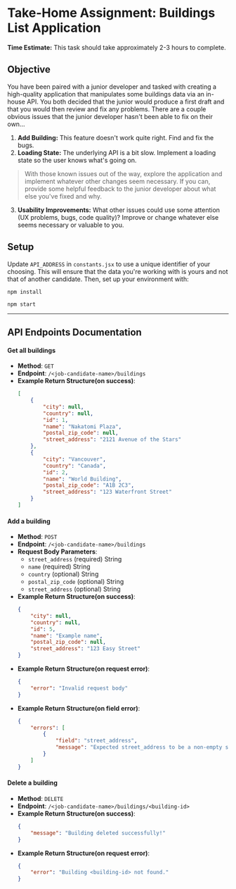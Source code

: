 # Take-Home Assignment: Buildings List Application

**Time Estimate:** This task should take approximately 2-3 hours to complete.

## Objective

You have been paired with a junior developer and tasked with creating a high-quality application that manipulates some buildings data via an in-house API. You both decided that the junior would produce a first draft and that you would then review and fix any problems. There are a couple obvious issues that the junior developer hasn't been able to fix on their own...

1. **Add Building:** This feature doesn't work quite right. Find and fix the bugs.
2. **Loading State:** The underlying API is a bit slow. Implement a loading state so the user knows what's going on.
> With those known issues out of the way, explore the application and implement whatever other changes seem necessary. If you can, provide some helpful feedback to the junior developer about what else you've fixed and why.
3. **Usability Improvements:** What other issues could use some attention (UX problems, bugs, code quality)? Improve or change whatever else seems necessary or valuable to you.


## Setup
Update `API_ADDRESS` in `constants.jsx` to use a unique identifier of your choosing. This will ensure that the data you're working with is yours and not that of another candidate. Then, set up your environment with:

```shell
npm install
```
```shell
npm start
```
---
## API Endpoints Documentation

#### Get all buildings
- __Method__: `GET`
- __Endpoint__: `/<job-candidate-name>/buildings`
- __Example Return Structure(on success)__:
    ```json
    [
        {
            "city": null,
            "country": null,
            "id": 1,
            "name": "Nakatomi Plaza",
            "postal_zip_code": null,
            "street_address": "2121 Avenue of the Stars"
        },
        {
            "city": "Vancouver",
            "country": "Canada",
            "id": 2,
            "name": "World Building",
            "postal_zip_code": "A1B 2C3",
            "street_address": "123 Waterfront Street"
        }
    ]
    ```

#### Add a building
- __Method__: `POST`
- __Endpoint__: `/<job-candidate-name>/buildings`
- __Request Body Parameters__: 
    - `street_address` (required) String
    - `name` (required) String
    - `country` (optional) String
    - `postal_zip_code` (optional) String
    - `street_address` (optional) String
- __Example Return Structure(on success)__:
    ```json
    {
        "city": null,
        "country": null,
        "id": 5,
        "name": "Example name",
        "postal_zip_code": null,
        "street_address": "123 Easy Street"
    }
    ```
- __Example Return Structure(on request error)__:
    ```json
    {
        "error": "Invalid request body"
    }
    ```
- __Example Return Structure(on field error)__:
    ```json
    {
        "errors": [
            {
                "field": "street_address",
                "message": "Expected street_address to be a non-empty string, got "
            }
        ]
    }    
    ```

#### Delete a building
- __Method__: `DELETE`
- __Endpoint__: `/<job-candidate-name>/buildings/<building-id>`
- __Example Return Structure(on success)__:
    ```json
    {
        "message": "Building deleted successfully!"
    }
    ```
- __Example Return Structure(on request error)__:
    ```json
    {
        "error": "Building <building-id> not found."
    }
    ```
